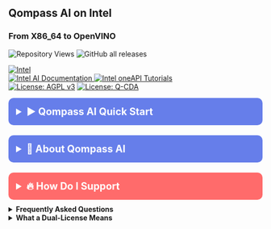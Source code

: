<!-- /qompassai/intel/README.md -->
<!-- Copyright (C) 2025 Qompass AI, All rights reserved -->

<h2> Qompass AI on Intel </h2>

<h3> From X86_64 to OpenVINO </h3>

![Repository Views](https://komarev.com/ghpvc/?username=qompassai-intel)
![GitHub all releases](https://img.shields.io/github/downloads/qompassai/intel/total?style=flat-square)

<a href="https://www.intel.com/">
  <img src="https://img.shields.io/badge/Intel-0071C5?style=for-the-badge&logo=intel&logoColor=white" alt="Intel">
</a>
<br>
<a href="https://www.intel.com/content/www/us/en/developer/topic-technology/ai/overview.html">
  <img src="https://img.shields.io/badge/Intel_AI_Docs-blue?style=flat-square" alt="Intel AI Documentation">
</a>
<a href="https://www.intel.com/content/www/us/en/developer/tools/oneapi/overview.html">
  <img src="https://img.shields.io/badge/Intel_oneAPI_Tutorials-green?style=flat-square" alt="Intel oneAPI Tutorials">
</a>

<br>
<a href="https://www.gnu.org/licenses/agpl-3.0"><img src="https://img.shields.io/badge/License-AGPL%20v3-blue.svg"
    alt="License: AGPL v3"></a>
<a href="./LICENSE-QCDA"><img src="https://img.shields.io/badge/license-Q--CDA-lightgrey.svg" alt="License: Q-CDA"></a>
</p>


<details>
  <summary
    style="font-size: 1.4em; font-weight: bold; padding: 15px; background: #667eea; color: white; border-radius: 10px; cursor: pointer; margin: 10px 0;">
    <strong>▶️ Qompass AI Quick Start</strong>
  </summary>
  <div style="background: #f8f9fa; padding: 15px; border-radius: 5px; margin-top: 10px; font-family: monospace;">

```sh
    curl -fsSL https://raw.githubusercontent.com/qompassai/dotfiles/main/scripts/quickstart.sh | sh
``` 

</div>
      <blockquote
        style="font-size: 1.2em; line-height: 1.8; padding: 25px; background: #f8f9fa; border-left: 6px solid #667eea; border-radius: 8px; margin: 15px 0; box-shadow: 0 2px 8px rgba(0,0,0,0.1);">
        <details>
          <summary
            style="font-size: 1em; font-weight: bold; padding: 10px; background: #e9ecef; color: #333; border-radius: 5px; cursor: pointer; margin: 10px 0;">
            <strong>📄 We advise you read the script BEFORE running it 😉</strong>
          </summary>
          <pre style="background: #fff; padding: 15px; border-radius: 5px; border: 1px solid #ddd; overflow-x: auto;">
           
  </pre>
        </details>
        <p>Or, <a href="https://github.com/qompassai/dotfiles/blob/main/scripts/quickstart.sh" target="_blank">View the
            quickstart script</a>.</p>
      </blockquote>
</details>

</blockquote>
</details>

<details>
  <summary
    style="font-size: 1.4em; font-weight: bold; padding: 15px; background: #667eea; color: white; border-radius: 10px; cursor: pointer; margin: 10px 0;">
    <strong>🧭 About Qompass AI</strong>
  </summary>
  <blockquote
    style="font-size: 1.2em; line-height: 1.8; padding: 25px; background: #f8f9fa; border-left: 6px solid #667eea; border-radius: 8px; margin: 15px 0; box-shadow: 0 2px 8px rgba(0,0,0,0.1);">
    <div align="center">
      <p>Matthew A. Porter<br>
        Former Intelligence Officer<br>
        Educator & Learner<br>
        DeepTech Founder & CEO</p>
    </div>
    <h3>Publications</h3>
    <p>
      <a href="https://orcid.org/0000-0002-0302-4812">
        <img src="https://img.shields.io/badge/ORCID-0000--0002--0302--4812-green?style=flat-square&logo=orcid"
          alt="ORCID">
      </a>
      <a href="https://www.researchgate.net/profile/Matt-Porter-7">
        <img src="https://img.shields.io/badge/ResearchGate-Open--Research-blue?style=flat-square&logo=researchgate"
          alt="ResearchGate">
      </a>
      <a href="https://zenodo.org/communities/qompassai">
        <img src="https://img.shields.io/badge/Zenodo-Publications-blue?style=flat-square&logo=zenodo" alt="Zenodo">
      </a>
    </p>
    <h3>Developer Programs</h3>
    [![NVIDIA
    Developer](https://img.shields.io/badge/NVIDIA-Developer_Program-76B900?style=for-the-badge\&logo=nvidia\&logoColor=white)](https://developer.nvidia.com/)
    [![Meta
    Developer](https://img.shields.io/badge/Meta-Developer_Program-0668E1?style=for-the-badge\&logo=meta\&logoColor=white)](https://developers.facebook.com/)
    [![HackerOne](https://img.shields.io/badge/-HackerOne-%23494649?style=for-the-badge\&logo=hackerone\&logoColor=white)](https://hackerone.com/phaedrusflow)
    [![HuggingFace](https://img.shields.io/badge/HuggingFace-qompass-yellow?style=flat-square\&logo=huggingface)](https://huggingface.co/qompass)
    [![Epic Games
    Developer](https://img.shields.io/badge/Epic_Games-Developer_Program-313131?style=for-the-badge\&logo=epic-games\&logoColor=white)](https://dev.epicgames.com/)
    <h3>Professional Profiles</h3>
    <p>
      <a href="https://www.linkedin.com/in/matt-a-porter-103535224/">
        <img src="https://img.shields.io/badge/LinkedIn-Matt--Porter-blue?style=flat-square&logo=linkedin"
          alt="Personal LinkedIn">
      </a>
      <a href="https://www.linkedin.com/company/95058568/">
        <img src="https://img.shields.io/badge/LinkedIn-Qompass--AI-blue?style=flat-square&logo=linkedin"
          alt="Startup LinkedIn">
      </a>
    </p>
    <h3>Social Media</h3>
    <p>
      <a href="https://twitter.com/PhaedrusFlow">
        <img src="https://img.shields.io/badge/Twitter-@PhaedrusFlow-blue?style=flat-square&logo=twitter"
          alt="X/Twitter">
      </a>
      <a href="https://www.instagram.com/phaedrusflow">
        <img src="https://img.shields.io/badge/Instagram-phaedrusflow-purple?style=flat-square&logo=instagram"
          alt="Instagram">
      </a>
      <a href="https://www.youtube.com/@qompassai">
        <img src="https://img.shields.io/badge/YouTube-QompassAI-red?style=flat-square&logo=youtube"
          alt="Qompass AI YouTube">
      </a>
    </p>

  </blockquote>
</details>

<details>
  <summary
    style="font-size: 1.4em; font-weight: bold; padding: 15px; background: #ff6b6b; color: white; border-radius: 10px; cursor: pointer; margin: 10px 0;">
    <strong>🔥 How Do I Support</strong>
  </summary>
  <blockquote
    style="font-size: 1.2em; line-height: 1.8; padding: 25px; background: #fff5f5; border-left: 6px solid #ff6b6b; border-radius: 8px; margin: 15px 0; box-shadow: 0 2px 8px rgba(0,0,0,0.1);">
    <div align="center">
      <table>
        <tr>
          <th align="center">🏛️ Qompass AI Pre-Seed Funding 2023-2025</th>
          <th align="center">�� Amount</th>
          <th align="center">📅 Date</th>
        </tr>
        <tr>
          <td><a href="https://github.com/qompassai/r4r"
              title="RJOS/Zimmer Biomet Research Grant Repository">RJOS/Zimmer Biomet Research Grant</a></td>
          <td align="center">$30,000</td>
          <td align="center">March 2024</td>
        </tr>
        <tr>
          <td><a href="https://github.com/qompassai/PathFinders" title="GitHub Repository">Pathfinders Intern
              Program</a><br>
            <small><a
                href="https://www.linkedin.com/posts/evergreenbio_bioscience-internships-workforcedevelopment-activity-7253166461416812544-uWUM/"
                target="_blank">View on LinkedIn</a></small>
          </td>
          <td align="center">$2,000</td>
          <td align="center">October 2024</td>
        </tr>
      </table>
      <br>
      <h4>🤝 How To Support Our Mission</h4>
      [![GitHub
      Sponsors](https://img.shields.io/badge/GitHub-Sponsor-EA4AAA?style=for-the-badge\&logo=github-sponsors\&logoColor=white)](https://github.com/sponsors/phaedrusflow)
      [![Patreon](https://img.shields.io/badge/Patreon-Support-F96854?style=for-the-badge\&logo=patreon\&logoColor=white)](https://patreon.com/qompassai)
      [![Liberapay](https://img.shields.io/badge/Liberapay-Donate-F6C915?style=for-the-badge\&logo=liberapay\&logoColor=black)](https://liberapay.com/qompassai)
      [![Open
      Collective](https://img.shields.io/badge/Open%20Collective-Support-7FADF2?style=for-the-badge\&logo=opencollective\&logoColor=white)](https://opencollective.com/qompassai)
      [![Buy Me A
      Coffee](https://img.shields.io/badge/Buy%20Me%20A%20Coffee-Support-FFDD00?style=for-the-badge\&logo=buy-me-a-coffee\&logoColor=black)](https://www.buymeacoffee.com/phaedrusflow)
      <details markdown="1">
        <summary><strong>🔐 Cryptocurrency Donations</strong></summary>

**Monero (XMR):**

  <div align="center">
          <img src="./assets/monero-qr.png" alt="Monero QR Code" width="180">
        </div>
        <div style="margin: 10px 0;">
          <code>42HGspSFJQ4MjM5ZusAiKZj9JZWhfNgVraKb1eGCsHoC6QJqpo2ERCBZDhhKfByVjECernQ6KeZwFcnq8hVwTTnD8v4PzyH</code>
        </div>
        <button
          onclick="navigator.clipboard.writeText('42HGspSFJQ4MjM5ZusAiKZj9JZWhfNgVraKb1eGCsHoC6QJqpo2ERCBZDhhKfByVjECernQ6KeZwFcnq8hVwTTnD8v4PzyH')"
          style="padding: 6px 12px; background: #FF6600; color: white; border: none; border-radius: 4px; cursor: pointer;">
          📋 Copy Address
        </button>
        <p><i>Funding helps us continue our research at the intersection of AI, healthcare, and education</i></p>

  </blockquote>
</details>
</details>

<details id="FAQ">
  <summary><strong>Frequently Asked Questions</strong></summary>

  ### Q: How do you mitigate against bias?

  **TLDR - we do math to make AI ethically useful**

  ### A: We delineate between mathematical bias (MB) - a fundamental parameter in neural network equations - and
  algorithmic/social bias (ASB). While MB is optimized during model training through backpropagation, ASB requires
  careful consideration of data sources, model architecture, and deployment strategies. We implement attention
  mechanisms for improved input processing and use legal open-source data and secure web-search APIs to help mitigate
  ASB.

  [AAMC AI Guidelines | One way to align AI against
  ASB](https://www.aamc.org/about-us/mission-areas/medical-education/principles-ai-use)

  ### AI Math at a glance

  ## Forward Propagation Algorithm

  $$
  y = w_1x_1 + w_2x_2 + ... + w_nx_n + b
  $$

  Where:

  - $y$ represents the model output
  - $(x_1, x_2, ..., x_n)$ are input features
  - $(w_1, w_2, ..., w_n)$ are feature weights
  - $b$ is the bias term

  ### Neural Network Activation

  For neural networks, the bias term is incorporated before activation:

  $$
  z = \\sum\_{i=1}^{n} w_ix_i + b
  $$
  $$
  a = \\sigma(z)
  $$

  Where:

  - $z$ is the weighted sum plus bias
  - $a$ is the activation output
  - $\\sigma$ is the activation function

  ### Attention Mechanism- aka what makes the Transformer (The "T" in ChatGPT) powerful

  - [Attention High level overview video](https://www.youtube.com/watch?v=fjJOgb-E41w)

  - [Attention Is All You Need Arxiv Paper](https://arxiv.org/abs/1706.03762)

  The Attention mechanism equation is:

  $$
  \\text{Attention}(Q, K, V) = \\text{softmax}\\left( \\frac{QK^T}{\\sqrt{d_k}} \\right) V
  $$

  Where:

  - $Q$ represents the Query matrix
  - $K$ represents the Key matrix
  - $V$ represents the Value matrix
  - $d_k$ is the dimension of the key vectors
  - $\\text{softmax}(\\cdot)$ normalizes scores to sum to 1

  ### Q: Do I have to buy a Linux computer to use this? I don't have time for that!

  ### A: No. You can run Linux and/or the tools we share alongside your existing operating system:

  - Windows users can use Windows Subsystem for Linux [WSL](https://learn.microsoft.com/en-us/windows/wsl/install)
  - Mac users can use [Homebrew](https://brew.sh/)
  - The code-base instructions were developed with both beginners and advanced users in mind.

  ### Q: Do you have to get a masters in AI?

  ### A: Not if you don't want to. To get competent enough to get past ChatGPT dependence at least, you just need a
  computer and a beginning's mindset. Huggingface is a good place to start.

  - [Huggingface](https://docs.google.com/presentation/d/1IkzESdOwdmwvPxIELYJi8--K3EZ98_cL6c5ZcLKSyVg/edit#slide=id.p)

  ### Q: What makes a "small" AI model?

  ### A: AI models ~=10 billion(10B) parameters and below. For comparison, OpenAI's GPT4o contains approximately 200B
  parameters.

</details>

<details id="Dual-License Notice">
  <summary><strong>What a Dual-License Means</strong></summary>

  ### Protection for Vulnerable Populations

  The dual licensing aims to address the cybersecurity gap that disproportionately affects underserved populations. As
  highlighted by recent attacks<sup><a href="#ref1">[1]</a></sup>, low-income residents, seniors, and foreign language
  speakers face higher-than-average risks of being victims of cyberattacks. By offering both open-source and commercial
  licensing options, we encourage the development of cybersecurity solutions that can reach these vulnerable groups
  while also enabling sustainable development and support.

  ### Preventing Malicious Use

  The AGPL-3.0 license ensures that any modifications to the software remain open source, preventing bad actors from
  creating closed-source variants that could be used for exploitation. This is especially crucial given the rising
  threats to vulnerable communities, including children in educational settings. The attack on Minneapolis Public
  Schools, which resulted in the leak of 300,000 files and a $1 million ransom demand, highlights the importance of
  transparency and security<sup><a href="#ref8">[8]</a></sup>.

  ### Addressing Cybersecurity in Critical Sectors

  The commercial license option allows for tailored solutions in critical sectors such as healthcare, which has seen
  significant impacts from cyberattacks. For example, the recent Change Healthcare attack<sup><a
      href="#ref4">[4]</a></sup> affected millions of Americans and caused widespread disruption for hospitals and other
  providers. In January 2025, CISA<sup><a href="#ref2">[2]</a></sup> and FDA<sup><a href="#ref3">[3]</a></sup> jointly
  warned of critical backdoor vulnerabilities in Contec CMS8000 patient monitors, revealing how medical devices could be
  compromised for unauthorized remote access and patient data manipulation.

  ### Supporting Cybersecurity Awareness

  The dual licensing model supports initiatives like the Cybersecurity and Infrastructure Security Agency (CISA) efforts
  to improve cybersecurity awareness<sup><a href="#ref7">[7]</a></sup> in "target rich" sectors, including K-12
  education<sup><a href="#ref5">[5]</a></sup>. By allowing both open-source and commercial use, we aim to facilitate the
  development of tools that support these critical awareness and protection efforts.

  ### Bridging the Digital Divide

  The unfortunate reality is that too many individuals and organizations have gone into a frenzy in every facet of our
  daily lives<sup><a href="#ref6">[6]</a></sup>. These unfortunate folks identify themselves with their talk of "10X"
  returns and building towards Artificial General Intelligence aka "AGI" while offering GPT wrappers. Our dual licensing
  approach aims to acknowledge this deeply concerning predatory paradigm with clear eyes while still operating to bring
  the best parts of the open-source community with our services and solutions.

  ### Recent Cybersecurity Attacks

  Recent attacks underscore the importance of robust cybersecurity measures:

  - The Change Healthcare cyberattack in February 2024 affected millions of Americans and caused significant disruption
  to healthcare providers.
  - The White House and Congress jointly designated October 2024 as Cybersecurity Awareness Month. This designation
  comes with over 100 actions that align the Federal government and public/private sector partners are taking to help
  every man, woman, and child to safely navigate the age of AI.

  By offering both open source and commercial licensing options, we strive to create a balance that promotes innovation
  and accessibility. We address the complex cybersecurity challenges faced by vulnerable populations and critical
  infrastructure sectors as the foundation of our solutions, not an afterthought.

  ### References

  <div id="footnotes">
    <p id="ref1"><strong>[1]</strong> <a
        href="https://www.whitehouse.gov/briefing-room/statements-releases/2024/10/02/international-counter-ransomware-initiative-2024-joint-statement/">International
        Counter Ransomware Initiative 2024 Joint Statement</a></p>
    <p id="ref2"><strong>[2]</strong> <a
        href="https://www.cisa.gov/sites/default/files/2025-01/fact-sheet-contec-cms8000-contains-a-backdoor-508c.pdf">Contec
        CMS8000 Contains a Backdoor</a></p>
    <p id="ref3"><strong>[3]</strong> <a
        href="https://www.aha.org/news/headline/2025-01-31-cisa-fda-warn-vulnerabilities-contec-patient-monitors">CISA,
        FDA warn of vulnerabilities in Contec patient monitors</a></p>
    <p id="ref4"><strong>[4]</strong> <a
        href="https://www.chiefhealthcareexecutive.com/view/the-top-10-health-data-breaches-of-the-first-half-of-2024">The
        Top 10 Health Data Breaches of the First Half of 2024</a></p>
    <p id="ref5"><strong>[5]</strong> <a href="https://www.cisa.gov/K12Cybersecurity">CISA's K-12 Cybersecurity
        Initiatives</a></p>
    <p id="ref6"><strong>[6]</strong> <a
        href="https://www.ftc.gov/business-guidance/blog/2024/09/operation-ai-comply-continuing-crackdown-overpromises-ai-related-lies">Federal
        Trade Commission Operation AI Comply: continuing the crackdown on overpromises and AI-related lies</a></p>
    <p id="ref7"><strong>[7]</strong> <a
        href="https://www.whitehouse.gov/briefing-room/presidential-actions/2024/09/30/a-proclamation-on-cybersecurity-awareness-month-2024/">A
        Proclamation on Cybersecurity Awareness Month, 2024</a></p>
    <p id="ref8"><strong>[8]</strong> <a
        href="https://therecord.media/minneapolis-schools-say-data-breach-affected-100000/">Minneapolis school district
        says data breach affected more than 100,000 people</a></p>
  </div>
</details>
